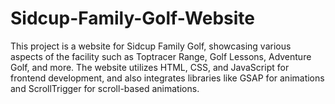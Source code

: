 # Sidcup-Family-Golf-Website
This project is a website for Sidcup Family Golf, showcasing various aspects of the facility such as Toptracer Range, Golf Lessons, Adventure Golf, and more. The website utilizes HTML, CSS, and JavaScript for frontend development, and also integrates libraries like GSAP for animations and ScrollTrigger for scroll-based animations.
